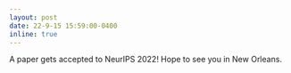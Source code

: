 ```yaml
---
layout: post
date: 22-9-15 15:59:00-0400
inline: true
---
```


A paper gets accepted to NeurIPS 2022! Hope to see you in New Orleans.
